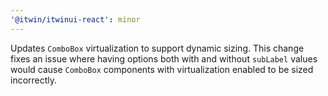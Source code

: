 ```yaml
---
'@itwin/itwinui-react': minor
---
```


Updates `ComboBox` virtualization to support dynamic sizing. This change fixes an issue where having options both with and without `subLabel` values would cause `ComboBox` components with virtualization enabled to be sized incorrectly.
